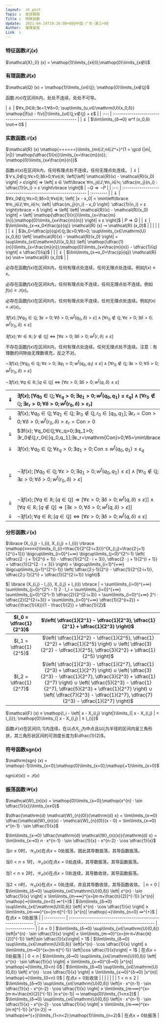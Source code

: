 ```yaml
---
layout:  zh_post
Topic :  收敛极限
Title :  特殊函数
Update:  2021-04-24T19:26:00+08@中国-广东-湛江+08
Author:  璀璨星辰
Link  :
---
```


### 特征函数$\mathcal{X}_{I} (x)$

$\mathcal{X}_{I} (x) = \mathop{1}\limits_{x∈I};\mathop{0}\limits_{x∉I}$

### 有理函数$\mathcal{Q} (x)$

$\mathcal{Q} (x) = \mathop{1}\limits_{x∈ℚ}; \mathop{0}\limits_{x∉ℚ}$

函数$\mathcal{Q} (x)$在区间$ℝ$内，处处不连续，处处不可导。

| $⇓$  | $∀x_0∈ℝ;∃ε=1;∀δ>0; \sup\limits_{u,v∈\mathrm{U}(x_0,δ)} \mathop{|f(u) - f(v)|}\limits_{u∈ℚ,v∉ℚ} = ε$ |
| :--: | :----------------------------------------------------------- |
| $⇓$  | $\lim\limits_{δ⇝0} w^f (x_0,δ) \not⇝ 0$                      |

### 实数函数$\mathcal{R} (x)$

$\mathcal{R} (x) \mathop{======}\limits_{m∈ℤ;n∈ℤ^+}^{1 = \gcd (|m|, |n|)} \mathop{\dfrac{1}{n}}\limits_{x=\frac{m}{n}}; \mathop{0}\limits_{x≠\frac{m}{n}}$

函数$\mathcal{R} (x)$在区间$ℝ$内，任何有理点处不连续，任何无理点处连续。
| $⇓$  | $∀x_0∉ℚ;∀ε>0;∃δ>0;∀x∈ℝ; \left[\left| \mathcal{R}(x) - \mathcal{R}(x_0) \right| > ε\right] ⇒ \left[ x ∈ \left\lbrace ∀m_j∈ℤ;∀n_i∈ℕ; \dfrac{m_j}{n_i} : \dfrac{1}{n_i} > ε \right\rbrace \right]$ | $¬Q ⇒ ¬P$ |
| :--: | :----------------------------------------------------------- | :-------- |
| $⇓$  | $∀x_0∉ℚ;∀ε>0;∃δ>0;∀x∈ℝ; \left[ |x - x_0| < \min\left\lbrace ∀m_j∈ℤ;∀n_i∈ℕ; \left| \dfrac{m_j}{n_i} - x_0 \right|: \dfrac{1}{n_i} > ε \right\rbrace = δ \right] ⇒ \left[ \left| \mathcal{R}(x) - \mathcal{R}(x_0) \right| = \left| \mathop{\dfrac{1}{n}}\limits_{x=\frac{m}{n}};\mathop{0}\limits_{x≠\frac{m}{n}} \right| ≤ ε \right]$ | $P ⇒ Q$   |
| $⇓$  | $\lim\limits_{x⇝x_0≠\frac{p}{q}} \mathcal{R} (x) ⇝ \mathcal{R} (x_0)$ |           |
|      |                                                              |           |
| $⇓$  | $∃x_0=\dfrac{p}{q}∈ℚ;∃ε>0;∀δ>0; \sup\limits_{x∈\mathrm{U}(x_0,δ)} \left| \mathcal{R}(x) - \mathcal{R}(x_0) \right| = \sup\limits_{x∈\mathrm{U}(x_0,δ)} \left| \mathop{\dfrac{1}{n}}\limits_{x=\frac{m}{n}};\mathop{0}\limits_{x≠\frac{m}{n}} - \dfrac{1}{q} \right| ≥ \dfrac{1}{q}$ |           |
| $⇓$  | $\lim\limits_{x⇝x_0=\frac{p}{q}} \mathcal{R} (x) \not⇝ \mathcal{R} (x_0)$ |           |

必存在函数$f (x)$在区间$ℝ$内，任何有理点处连续，任何无理点处连续。例如$f (x) ≡ x$。

必存在函数$f (x)$在区间$ℝ$内，任何有理点处不连续，任何无理点处不连续。例如$f (x) ≡ \mathcal{Q}(x)$。

必存在函数$f (x)$在区间$ℝ$内，任何有理点处不连续，任何无理点处连续。例如$f (x) ≡ \mathcal{R}(x)$。

$∃f(x); \left[ ∀q_0∈ℚ;∃ε>0;∀δ>0; w^{f}(q_0,δ) > ε \right] ∧ \left[ ∀r_0∉ℚ;∀ε>0;∃δ>0; w^{f}(r_0,δ) ≤ ε \right]$

$∃f(x);∀r∈ℝ; [r∉ℚ] ⇔ \left[ ∀ε>0;∃δ>0; w^{f}(r,δ) ≤ ε \right]$

不存在函数$f (x)$在区间$ℝ$内，任何有理点处连续，任何无理点处不连续。注意：有理数的间隙由无理数填充，反之不对。

$¬∃f(x); \left[ ∀q_0∈ℚ;∀ε>0;∃q_1>0; w^{f}(q_0,q_1) ≤ ε \right] ∧ \left[ ∀r_0∉ℚ;∃ε>0;∀δ>0; w^{f}(r_0,δ) > ε \right]$

$¬∃f(x);∀q∈ℝ; [q∈ℚ] ⇔ \left[ ∀ε>0;∃δ>0; w^{f}(q,δ) ≤ ε \right]$

| $⇓$  | $∃f(x); \left[ ∀q_0∈ℚ;∀ε_q>0;∃q_1>0; w^{f}(q_0,q_1) ≤ ε_q \right] ∧ \left[ ∀r_0∉ℚ;∃ε_r>0;∀δ>0; w^{f}(r_0,δ) > ε_r \right]$ | $P$                  |
| :--: | :----------------------------------------------------------- | :------------------- |
| $⇓$  | $∃f(x); ∀q_0∈ℚ;∀q_1∈ℚ; ∃r_0∉ℚ,r_0∈[q_0,q_1];∃ε_r=\mathrm{Con}>0;∀δ>0; w^{f}(r_0,δ) > ε_r = \mathrm{Con} > 0$ |                      |
| $⇓$  | $∃f(x); ∀q_0∈ℚ;∀ε_q>0;∃q_1>0; ∃r_0∉ℚ,r_0∈[q_0,q_1];∃ε_r=\mathrm{Con}>0;∀δ=\min\lbrace |q_0-r_0|,|q_1-r_0| \rbrace; 0 < \mathrm{Con} = ε_r < w^{f}(r_0,δ) ≤ w^{f}(q_0,q_1) ≤ ε_q$ |                      |
| $⇓$  | $∃f(x); ∀q_0∈ℚ;∀ε_q>0;∃q_1>0; \mathrm{Con} ≤ w^{f}(q_0,q_1) ≤ ε_q$ | $Q = \mathrm{False}$ |
| $⇓$  | $¬∃f(x); \left[ ∀q_0∈ℚ;∀ε>0;∃q_1>0; w^{f}(q_0,q_1) ≤ ε \right] ∧ \left[ ∀r_0∉ℚ;∃ε>0;∀δ>0; w^{f}(r_0,δ) > ε \right]$ | $¬Q ∧ (P → Q) ⇒ ¬P$  |
| $⇓$  | $¬∃f(x); \left[ ∀q∈ℝ; [q∈ℚ] ⇒ [∀ε>0;∃δ>0; w^{f}(q,δ) ≤ ε] \right] ∧ \left[ ∀q∈ℝ; [q∉ℚ] ⇒ [∃ε>0;∀δ>0; w^{f}(q,δ) > ε] \right]$ |                      |
| $⇓$  | $¬∃f(x);∀q∈ℝ; [q∈ℚ] ⇔ \left[ ∀ε>0;∃δ>0; w^{f}(q,δ) ≤ ε \right]$ |                      |

### 分形函数$\mathcal{F} (x)$

$\lbrace (X_{i,j} - I_{i}, X_{i,j} + I_{i}) \rbrace \mathop{≡≡≡≡≡}\limits_{I_{i}=\frac{1}{2^{2·i+3}}}^{X_{i,j}=\frac{2·j+1}{2^{i+1}}} \bigcup\limits_{i=0}^{+∞} \bigcup\limits_{j=0}^{2^i-1} \left( \dfrac{2 · j + 1}{2^{i + 1}} - \dfrac{1}{2^{2 · i + 3}}, \dfrac{2 · j + 1}{2^{i + 1}} + \dfrac{1}{2^{2 · i + 3}} \right) = \bigcup\limits_{i=1}^{+∞} \bigcup\limits_{j=1}^{2^{i-1}} \left( \dfrac{2·j-1}{2^i} - \dfrac{1}{2^{2·i+1}}, \dfrac{2·j-1}{2^i} + \dfrac{1}{2^{2·i+1}} \right)$

$| \lbrace (X_{i,j} - I_{i}, X_{i,j} + I_{i}) \rbrace | = \sum\limits_{i=0}^{+∞} \sum\limits_{j=0}^{2^i - 1} 2 · I_i = \sum\limits_{i=0}^{+∞} \sum\limits_{j=0}^{2^i-1} \dfrac{2}{2^{2·i+3}} = \sum\limits_{i=0}^{+∞} 2^i · \dfrac{2}{2^{2·i+3}} = \sum\limits_{i=0}^{+∞} \dfrac{1}{2^{i+2}} = \dfrac{\frac{1}{4}}{1 - \frac{1}{2}} = \dfrac{1}{2}$

| $I_0 = \dfrac{1}{2^3}$ | $\left( \dfrac{1}{2^1} - \dfrac{1}{2^3}, \dfrac{1}{2^1} + \dfrac{1}{2^3} \right)$ |
| :--------------------: | :----------------------------------------------------------: |
| $I_1 = \dfrac{1}{2^5}$ | $\left( \dfrac{1}{2^2} - \dfrac{1}{2^5}, \dfrac{1}{2^2} + \dfrac{1}{2^5} \right) ∪ \left( \dfrac{3}{2^2} - \dfrac{1}{2^5}, \dfrac{3}{2^2} + \dfrac{1}{2^5} \right)$ |
| $I_2 = \dfrac{1}{2^7}$ | $\left( \dfrac{1}{2^3} - \dfrac{1}{2^7}, \dfrac{1}{2^3} + \dfrac{1}{2^7} \right) ∪ \left( \dfrac{3}{2^3} - \dfrac{1}{2^7}, \dfrac{3}{2^3} + \dfrac{1}{2^7} \right) ∪ \left( \dfrac{5}{2^3} - \dfrac{1}{2^7}, \dfrac{5}{2^3} + \dfrac{1}{2^7} \right) ∪ \left( \dfrac{7}{2^3} - \dfrac{1}{2^7}, \dfrac{7}{2^3} - \dfrac{1}{2^7} \right)$ |

$\mathcal{F} (x) ≡ \mathop{I_i - \left| x - X_{i,j} \right|}\limits_{| x - X_{i,j} | < I_{i}}; \mathop{0}\limits_{| x - X_{i,j} | ≥ I_{i}}$

函数$\mathcal{F} (x)$在区间$[0, 1]$内连续，在以点$X_{i,j}$为中点且以$I_i$为半径的区间内呈三角形状，其三角形状区间的可测度长度为$\dfrac{1}{2}$。

### 符号函数$\mathrm{sgn} (x)$

$\mathrm{sgn} (x) = \mathop{-1}\limits_{x<0};\mathop{0}\limits_{x=0};\mathop{+1}\limits_{x>0}$

$\mathrm{sgn} (\mathcal{R} (x)) = \mathcal{Q} (x)$

### 振荡函数$\mathcal{W}(x)$

$\mathcal{W}_{n}(x) = \mathop{0}\limits_{x=0};\mathop{x^{n} · \sin \dfrac{1}{x}}\limits_{x≠0}$

$\dfrac{\mathrm{d} \mathcal{W}_{n}(0)}{\mathrm{d} x} = \lim\limits_{x⇝0} \dfrac{\mathcal{W}_{n}(x) - \mathcal{W}_{n}(0)}{x - 0} = \lim\limits_{x⇝0} x^{n-1} · \sin \dfrac{1}{x}$

$\lim\limits_{x⇝0} \dfrac{\mathrm{d} \mathcal{W}_{n}(x)}{\mathrm{d} x} = \lim\limits_{x⇝0} n · x^{n-1} · \sin \dfrac{1}{x} - x^{n-2} · \cos \dfrac{1}{x}$

当$n ≤ 0$时，$\mathcal{W}_{n}(x)$在点$x = 0$处振荡，因此其导数振荡，其导函数振荡。

当$0 < n ≤ 1$时，$\mathcal{W}_{n} (x)$在点$x = 0$处连续，其导数振荡，其导函数振荡。

当$1 < n ≤ 2$时，$\mathcal{W}_{n}(x)$在点$x = 0$处连续，其导数收敛，其导函数振荡。

当$2 < n$时，$\mathcal{W}_{n}(x)$在点$x = 0$处连续，并且其导数收敛，其导函数收敛。
| $n < 0$     | $\lim\limits_{δ⇝0} \sup\limits_{x∈\mathrm{U}(0,δ)} \left| x^{n} · \sin \dfrac{1}{x} \right| ≥ \lim\limits_{m⇝∞}^{x=[m·π+\frac{π}{2}]^{-1}} |x^{n}| \mathop{⇝}\limits_{n<0} ∞^{+}$ | $\lim\limits_{δ⇝0} \sup\limits_{x∈\mathrm{U}(0,δ)} \left| x^{n} · \cos \dfrac{1}{x} \right| ≥ \lim\limits_{m⇝∞}^{x=[m·π]^{-1}} |x^{n}| \mathop{⇝}\limits_{n<0} ∞^{+}$ | 在点$x=0$处振荡 |
| :---------- | :----------------------------------------------------------- | :----------------------------------------------------------- | :-------------- |
| $n = 0$     | $\lim\limits_{δ⇝0} \sup\limits_{x∈\mathrm{U}(0,δ)} \left|x^{n} · \sin \dfrac{1}{x} \right| ≥ \lim\limits_{m⇝0}^{x=[m·π+\frac{π}{2}]^{-1}} \left|\sin \dfrac{1}{x}\right| = 1$ | $\lim\limits_{δ⇝0} \sup\limits_{x∈\mathrm{U}(0,δ)} \left|x^{n} · \cos \dfrac{1}{x} \right| ≥ \lim\limits_{m⇝0}^{x=[m·π]^{-1}} \left|\cos \dfrac{1}{x}\right| = 1$ | 在点$x=0$处振荡 |
| $0 < n$     | $\lim\limits_{δ⇝0} \sup\limits_{x∈\mathrm{U}(0,δ)} \left| x^{n} · \sin \dfrac{1}{x} \right| ≤ \lim\limits_{x⇝0}^{δ⇝0} |x^{n}| \mathop{⇝}\limits_{0<n} 0$ | $\lim\limits_{δ⇝0} \sup\limits_{x∈\mathrm{U}(0,δ)} \left| x^{n} · \cos \dfrac{1}{x} \right| ≤ \lim\limits_{x⇝0}^{δ⇝0} |x^{n}| \mathop{⇝}\limits_{0<n} 0$ | 在点$x=0$处收敛 |
|             |                                                              |                                                              |                 |
| $1 < n ≤ 2$ | $\lim\limits_{δ⇝0} \sup\limits_{x∈\mathrm{U}(0,δ)} \left|n · x^{n-1} · \sin \dfrac{1}{x} - x^{n-2} · \cos \dfrac{1}{x} \right| ≥ \lim\limits_{m⇝∞}^{x=[m·π+\frac{π}{2}]^{-1}} |n·x^{n-1}| ⇝ \mathop{0}\limits_{1<n≤2}$ | $\lim\limits_{δ⇝0} \sup\limits_{x∈\mathrm{U}(0,δ)} \left|n · x^{n-1} · \sin \dfrac{1}{x} - x^{n-2} · \cos \dfrac{1}{x} \right| ≥ \lim\limits_{m⇝∞}^{x=[m·π]^{-1}} |x^{n-2}| ⇝ \mathop{∞^{+}}\limits_{1<n<2};\mathop{1}\limits_{n=2}$ | 在点$x=0$处振荡 |


